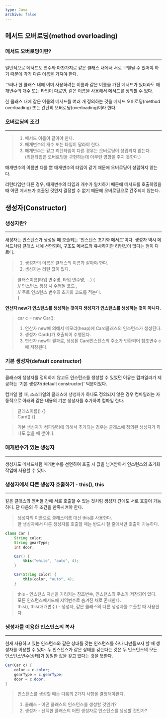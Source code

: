 ```yaml
---
type: Java
archive: false
---
```

## 메서드 오버로딩(method overloading)

### 메서드 오버로딩이란?

---

일반적으로 메서드도 변수와 마찬가지로 같은 클래스 내에서 서로 구별될 수 있어야 하기 때문에 각기 다른 이름을 가져야 한다.

그러나 한 클래스 내에 이미 사용하려는 이름과 같은 이름을 가진 메서드가 있더라도 매개변수의 개수 또는 타입이 다르면, 같은 이름을 사용해서 메서드를 정의할 수 있다.

한 클래스 내에 같은 이름의 메서드를 여러 개 정의하는 것을 메서드 오버로딩(method overloading) 또는 간단히 오버로딩(overloading)이라 한다.

  

### 오버로딩의 조건

---

> 1. 메서드 이름이 같아야 한다.  
> 2. 매개변수의 개수 또는 타입이 달라야 한다.  
> 3. 매개변수는 같고 리턴타임이 다른 경우는 오버로딩이 성립되지 않는다.  
> (리턴타입은 오버로딩을 구현하는데 아무런 영향을 주지 못한다.)  

매개변수의 이름만 다를 뿐 매개변수의 타입이 같기 때문에 오버로딩이 성립하지 않는다.

리턴타입만 다른 경우, 매개변수의 타입과 개수가 일치하기 때문에 메서드를 호출하였을 때 어떤 메서드가 호출된 것인지 결정할 수 없기 때문에 오버로딩으로 간주되지 않는다.

  

## 생성자(Constructor)

### 생성자란?

---

새성자는 인스턴스가 생성될 때 호출되는 '인스턴스 초기화 메서드'이다. 생성자 역시 메서드처럼 클래스 내에 선언되며, 구조도 메서드와 유사하지만 리턴값이 없다는 점이 다르다.

> 1. 생성자의 이름은 클래스의 이름과 같아야 한다.  
> 2. 생성자는 리턴 값이 없다.  

> 클래스이름(타입 변수명, 타입 변수명, ...) {  
> // 인스턴스 생성 시 수행될 코드 ,  
> // 주로 인스턴스 변수의 초기화 코드를 적는다.  
> }  

**연산자 new가 인스턴스를 생성하는 것이지 생성자가 인스턴스를 생성하는 것이 아니다.**

> car c = new Car();  
> 1. 연산자 new에 의해서 메모리(heap)에 Card클래스의 인스턴스가 생성된다.  
> 2. 생성자 Card()가 호출되어 수행된다.  
> 3. 연산자 new의 결과로, 생성된 Card인스턴스의 주소가 반환되어 참조변수 c에 저장된다.  

  

### 기본 생성자(default constructor)

---

클래스에 생성자를 정의하지 않고도 인스턴스를 생성할 수 있었던 이유는 컴파일러가 제공하는 '기본 생성자(default constructor)' 덕분이었다.

컴파일 할 때, 소스파일의 클래스에 생성자가 하나도 정의되지 않은 경우 컴파일러는 자동적으로 아래와 같은 내용의 기본 생성자를 추가하여 컴파일 한다.

> 클래스이름() {}  
> Card() {}  

> 기본 생성자가 컴파일러에 의해서 추가되는 경우는 클래스에 정의된 생성자가 하나도 없을 때 뿐이다.

  

### 매개변수가 있는 생성자

---

생성자도 메서드처럼 매개변수를 선언하여 호출 시 값을 넘겨받아서 인스턴스의 초기화 작업에 사용할 수 있다.

  

### 생성자에서 다른 생성자 호출하기 - this(), this

---

같은 클래스의 멤버들 간에 서로 호출할 수 있는 것처럼 생성자 간에도 서로 호출이 가능하다. 단 다음의 두 조건을 만족시켜야 한다.

> 생성자의 이름으로 클래스이름 대신 this를 사용한다.  
> 한 생성자에서 다른 생성자를 호출할 때는 반드시 철 줄에서만 호출이 가능하다.  

  

```Java
class Car {
	String color;
	String gearType;
	int door;

	Car() {
		this("white", "auto", 4);
	}

	Car(String color) {
		this(color, "auto", 4);
	}
```

  

> this - 인스턴스 자신을 가리키는 참조변수, 인스턴스의 주소가 저장되어 있다.  
> 모든 인스턴스메서드에 지역변수로 숨겨진 채로 존재한다.  
> this(), this(매개변수) - 생성자, 같은 클래스의 다른 생성자를 호출할 때 사용한다.  

  

### 생성자를 이용한 인스턴스의 복사

---

현재 사용하고 있는 인스턴스와 같은 상태를 갖는 인스턴스를 하나 더만들꼬자 할 때 생성자를 이용할 수 있다. 두 인스턴스가 같은 상태를 갖는다는 것은 두 인스턴스의 모든 인스턴스변수(상태)가 동일한 값을 갖고 있다는 것을 뜻한다.

```Java
Car(Car c) {
	color = c.color;
	gearType = c.gearType;
	door = c.door;
}
```

> 인스턴스를 생성할 때는 다음의 2가지 사항을 결정해야한다.  
> 1. 클래스 - 어떤 클래스의 인스턴스를 생성할 것인가?  
> 2. 생성자 - 선택한 클래스의 어떤 생성자로 인스턴스를 생성할 것인가?